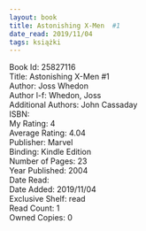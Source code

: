 ```yaml
---
layout: book
title: Astonishing X-Men  #1
date_read: 2019/11/04
tags: książki
---
```


Book Id: 25827116<br />
Title: Astonishing X-Men #1<br />
Author: Joss Whedon<br />
Author l-f: Whedon, Joss<br />
Additional Authors: John Cassaday<br />
ISBN: <br />
My Rating: 4<br />
Average Rating: 4.04<br />
Publisher: Marvel<br />
Binding: Kindle Edition<br />
Number of Pages: 23<br />
Year Published: 2004<br />
Date Read: <br />
Date Added: 2019/11/04<br />
Exclusive Shelf: read<br />
Read Count: 1<br />
Owned Copies: 0<br />



